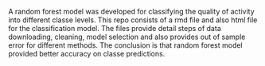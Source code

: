 A random forest model was developed for classifying the quality of activity into different classe levels. This repo consists of a rmd file and also html file for the classification model. The files provide detail steps of data downloading, cleaning, model selection and also provides out of sample error for different methods. The conclusion is that random forest model provided better accuracy on classe predictions. 

